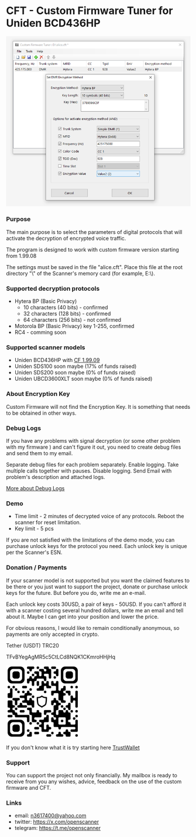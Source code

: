 # CFT - Custom Firmware Tuner for Uniden BCD436HP

![screenshot](img/image.png)

### Purpose

The main purpose is to select the parameters of digital protocols that will activate the decryption of encrypted voice traffic. 

The program is designed to work with custom firmware version starting from 1.99.08

The settings must be saved in the file "alice.cft". Place this file at the root directory "\\" of the Scanner's memory card (for example, E:\\).

### Supported decryption protocols

* Hytera BP (Basic Privacy)
    * 10 characters (40 bits) - confirmed
    * 32 characters (128 bits) - confirmed
    * 64 characters (256 bits) - not confirmed
* Motorola BP (Basic Privacy) key 1-255, confirmed
* RC4 - comming soon

### Supported scanner models

* Uniden BCD436HP with [CF 1.99.09](https://github.com/x27/openscanner/releases/tag/BCD436HP_1.99.09)
* Uniden SDS100 soon maybe (17% of funds raised)
* Uniden SDS200 soon maybe (0% of funds raised)
* Uniden UBCD3600XLT soon maybe (0% of funds raised)

### About Encryption Key

Custom Firmware will not find the Encryption Key. It is something that needs to be obtained in other ways.

### Debug Logs

If you have any problems with signal decryption (or some other problem with my firmware ) and can't figure it out, you need to create debug files and send them to my email.

Separate debug files for each problem separately. Enable logging. Take multiple calls together with pauses. Disable logging. Send Email with problem's description and attached logs.

[More about Debug Logs](DEBUG.md)

### Demo

* Time limit - 2 minutes of decrypted voice of any protocols. Reboot the scanner for reset limitation.
* Key limit - 5 pcs

If you are not satisfied with the limitations of the demo mode, you can purchase unlock keys for the protocol you need. Each unlock key is unique per the Scanner's ESN.

### Donation / Payments

If your scanner model is not supported but you want the claimed features to be there or you just want to support the project, donate or purchase unlock keys for the future.
But before you do, write me an e-mail.

Each unlock key costs 30USD, a pair of keys - 50USD. If you can't afford it with a scanner costing several hundred dollars, write me an email and tell about it. Maybe I can get into your position and lower the price.

For obvious reasons, I would like to remain conditionally anonymous, so payments are only accepted in crypto.

Tether (USDT) TRC20

TFvBYegAgMR5c5CtLCd8NQK1CKmroHHjHq

![wallet](img/wallet.png)

If you don't know what it is try starting here [TrustWallet](https://trustwallet.com/)

### Support

You can support the project not only financially. My mailbox is ready to receive from you any wishes, advice, feedback on the use of the custom firmware and CFT.

### Links

* email: n3617400@yahoo.com
* twitter: https://x.com/openscanner
* telegram: https://t.me/openscanner

